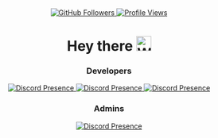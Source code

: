 <div id="header" align="center"> 
<div id="badges">
    <br><br>
    <a href="https://github.com/NetherCord?tab=followers">
        <img src="https://img.shields.io/github/followers/NetherCord" alt="GitHub Followers"/>
    </a>
    <a href="https://github.com/NetherCord">
        <img src="https://komarev.com/ghpvc/?username=NetherCord&style=flat-square" alt="Profile Views"/>
    </a>
</div>

<h1>
    Hey there
    <img src="https://media.giphy.com/media/hvRJCLFzcasrR4ia7z/giphy.gif" width="30px" alt="Wave"/>
</h1>

<div id="profile">
    <h3> Developers </h3>
    <a href="https://discord.com/users/1301517850921664547" target="_blank">
        <img src="https://lanyard.cnrad.dev/api/1301517850921664547?animated=false&hideDiscrim=true&borderRadius=30px&idleMessage=Probably%20doing%20something%20else..." alt="Discord Presence"/>
    </a>
<a href="https://discord.com/users/390102465586003978" target="_blank">
        <img src="https://lanyard.cnrad.dev/api/390102465586003978?animated=false&hideDiscrim=true&borderRadius=30px&idleMessage=Probably%20doing%20something%20else..." alt="Discord Presence"/>
    </a>
    <a href="https://discord.com/users/1275912726606123009" target="_blank">
        <img src="https://lanyard.cnrad.dev/api/1275912726606123009?animated=false&hideDiscrim=true&borderRadius=30px&idleMessage=Probably%20doing%20something%20else..." alt="Discord Presence"/>
    </a>
     <h3> Admins </h3>
        <a href="https://discord.com/users/718716985042665532" target="_blank">
        <img src="https://lanyard.cnrad.dev/api/718716985042665532?animated=false&hideDiscrim=true&borderRadius=30px&idleMessage=Probably%20doing%20something%20else..." alt="Discord Presence"/>
    </a>
    </div>
    
</div>
